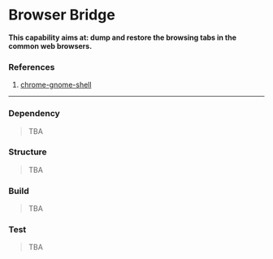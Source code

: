 # Browser Bridge
**This capability aims at: dump and restore the browsing tabs in the common web browsers.**



### References
1. [chrome-gnome-shell](https://gitlab.gnome.org/GNOME/chrome-gnome-shell)

-----

### Dependency
> TBA

### Structure
> TBA


### Build
> TBA

### Test
> TBA
